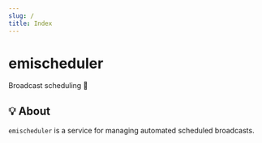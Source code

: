 ```yaml
---
slug: /
title: Index
---
```


# emischeduler

Broadcast scheduling 📅

## 💡 About

`emischeduler` is a service for managing automated scheduled broadcasts.
